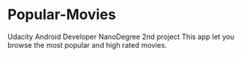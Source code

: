 # Popular-Movies
Udacity Android Developer NanoDegree 2nd project 
This app let you browse the most popular and high rated movies.
